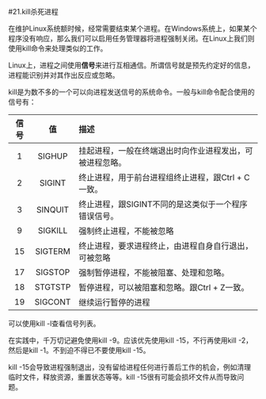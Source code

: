 #21.kill杀死进程

在维护Linux系统额时候，经常需要结束某个进程。在Windows系统上，如果某个程序没有响应，那么我们可以启用任务管理器将进程强制关闭。在Linux上我们则使用kill命令来处理类似的工作。

Linux上，进程之间使用**信号**来进行互相通信。所谓信号就是预先约定好的信息，进程能识别并对其作出反应或忽略。

kill是为数不多的一个可以向进程发送信号的系统命令。一般与kill命令配合使用的信号有：

信号        |值         |描述
:----------:|:---------:|:--------
1           |SIGHUP     |挂起进程，一般在终端退出时向作业进程发出，可被进程忽略。
2           |SIGINT     |终止进程，用于前台进程组终止进程，跟Ctrl + C一致。
3           |SINQUIT    |终止进程，跟SIGINT不同的是这类似于一个程序错误信号。
9           |SIGKILL    |强制终止进程，不能被忽略    
15          |SIGTERM    |终止进程，要求进程终止，由进程自身自行退出，可被忽略
17          |SIGSTOP    |强制暂停进程，不能被阻塞、处理和忽略。
18          |STGTSTP    |暂停进程，可以被阻塞和忽略。跟Ctrl + Z一致。
19          |SIGCONT    |继续运行暂停的进程

可以使用kill -l查看信号列表。

在实践中，千万切记避免使用kill -9。应该优先使用kill -15，不行再使用kill -2，然后是kill -1。不到迫不得已不要使用kill -15。

kill -15会导致进程强制退出，没有留给进程任何进行善后工作的机会，例如清理临时文件，释放资源，重置状态等等。kill -15很有可能会损坏文件从而导致问题。
